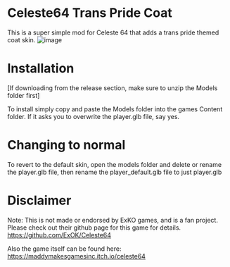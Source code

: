 # Celeste64 Trans Pride Coat
This is a super simple mod for Celeste 64 that adds a trans pride themed coat skin.
![image](https://github.com/jasminegamedev/Celeste64-Trans-Jacket/assets/85134947/bca61d1e-3866-4896-8544-eff9cdb8e681)

# Installation

[If downloading from the release section, make sure to unzip the Models folder first]

To install simply copy and paste the Models folder into the games Content folder. If it asks you to overwrite the player.glb file, say yes.

# Changing to normal

To revert to the default skin, open the models folder and delete or rename the player.glb file, then rename the player_default.glb file to just player.glb

# Disclaimer

Note: This is not made or endorsed by ExKO games, and is a fan project. Please check out their github page for this game for details.
https://github.com/ExOK/Celeste64

Also the game itself can be found here:
https://maddymakesgamesinc.itch.io/celeste64
